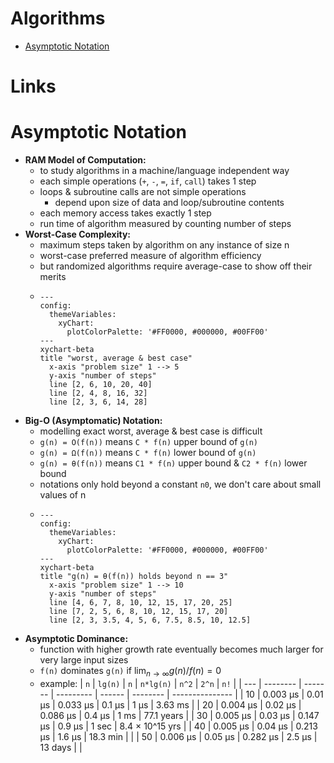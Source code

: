 # Algorithms <!-- omit from toc -->
- [Asymptotic Notation](#asymptotic-notation)

# Links <!-- omit from toc -->


# Asymptotic Notation
- **RAM Model of Computation:**
  - to study algorithms in a machine/language independent way
  - each simple operations (`+`, `-`, `=`, `if`, `call`) takes 1 step
  - loops & subroutine calls are not simple operations
    - depend upon size of data and loop/subroutine contents
  - each memory access takes exactly 1 step
  - run time of algorithm measured by counting number of steps
- **Worst-Case Complexity:**
  - maximum steps taken by algorithm on any instance of size n
  - worst-case preferred measure of algorithm efficiency
  - but randomized algorithms require average-case to show off their merits
  - ```mermaid
    ---
    config:
      themeVariables:
        xyChart:
          plotColorPalette: '#FF0000, #000000, #00FF00'
    ---
    xychart-beta
    title "worst, average & best case"
      x-axis "problem size" 1 --> 5
      y-axis "number of steps"
      line [2, 6, 10, 20, 40]
      line [2, 4, 8, 16, 32]
      line [2, 3, 6, 14, 28]
    ```
- **Big-O (Asymptomatic) Notation:**
  - modelling exact worst, average & best case is difficult
  - `g(n) = O(f(n))` means `C * f(n)` upper bound of `g(n)`
  - `g(n) = Ω(f(n))` means `C * f(n)` lower bound of `g(n)`
  - `g(n) = θ(f(n))` means `C1 * f(n)` upper bound & `C2 * f(n)` lower bound
  - notations only hold beyond a constant `n0`, we don't care about small values of n
  - ```mermaid
    ---
    config:
      themeVariables:
        xyChart:
          plotColorPalette: '#FF0000, #000000, #00FF00'
    ---
    xychart-beta
    title "g(n) = θ(f(n)) holds beyond n == 3"
      x-axis "problem size" 1 --> 10
      y-axis "number of steps"
      line [4, 6, 7, 8, 10, 12, 15, 17, 20, 25]
      line [7, 2, 5, 6, 8, 10, 12, 15, 17, 20]
      line [2, 3, 3.5, 4, 5, 6, 7.5, 8.5, 10, 12.5]
    ```
- **Asymptotic Dominance:**
  - function with higher growth rate eventually becomes much larger for very large input sizes
  - `f(n)` dominates `g(n)` if $\lim_{n\to\infty} g(n) / f(n) = 0$
  - example:
    | `n` | `lg(n)`  | `n`     | `n*lg(n)` | `n^2`  | `2^n`    | `n!`            |
    | --- | -------- | ------- | --------- | ------ | -------- | --------------- |
    | 10  | 0.003 µs | 0.01 µs | 0.033 µs  | 0.1 µs | 1 µs     | 3.63 ms         |
    | 20  | 0.004 µs | 0.02 µs | 0.086 µs  | 0.4 µs | 1 ms     | 77.1 years      |
    | 30  | 0.005 µs | 0.03 µs | 0.147 µs  | 0.9 µs | 1 sec    | 8.4 × 10^15 yrs |
    | 40  | 0.005 µs | 0.04 µs | 0.213 µs  | 1.6 µs | 18.3 min |                 |
    | 50  | 0.006 µs | 0.05 µs | 0.282 µs  | 2.5 µs | 13 days  |                 |